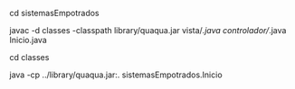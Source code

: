 cd sistemasEmpotrados

javac -d classes -classpath library/quaqua.jar vista/*.java controlador/*.java Inicio.java

cd classes

java -cp ../library/quaqua.jar:. sistemasEmpotrados.Inicio
